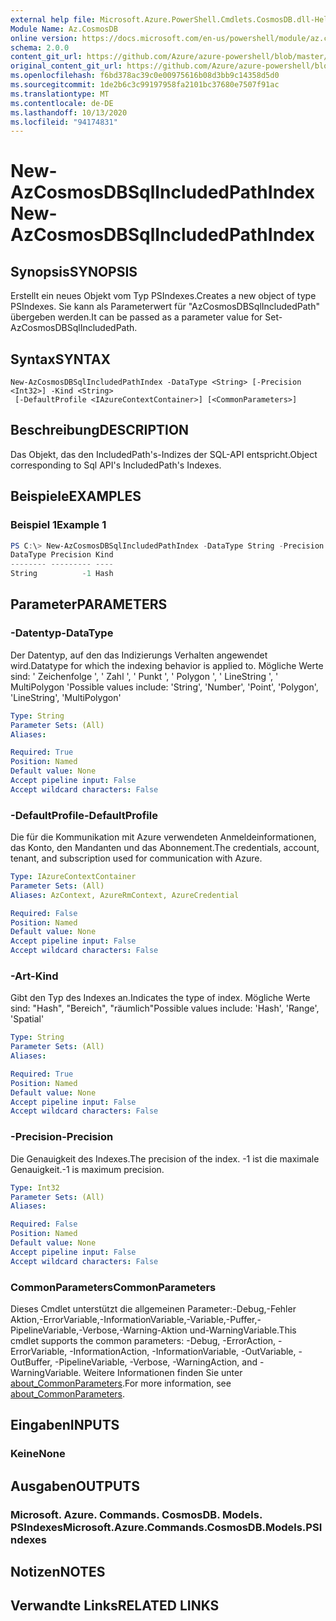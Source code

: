 ```yaml
---
external help file: Microsoft.Azure.PowerShell.Cmdlets.CosmosDB.dll-Help.xml
Module Name: Az.CosmosDB
online version: https://docs.microsoft.com/en-us/powershell/module/az.cosmosdb/new-azcosmosdbsqlincludedpathindex
schema: 2.0.0
content_git_url: https://github.com/Azure/azure-powershell/blob/master/src/CosmosDB/CosmosDB/help/New-AzCosmosDBSqlIncludedPathIndex.md
original_content_git_url: https://github.com/Azure/azure-powershell/blob/master/src/CosmosDB/CosmosDB/help/New-AzCosmosDBSqlIncludedPathIndex.md
ms.openlocfilehash: f6bd378ac39c0e00975616b08d3bb9c14358d5d0
ms.sourcegitcommit: 1de2b6c3c99197958fa2101bc37680e7507f91ac
ms.translationtype: MT
ms.contentlocale: de-DE
ms.lasthandoff: 10/13/2020
ms.locfileid: "94174831"
---
```

# <span data-ttu-id="a8a15-101">New-AzCosmosDBSqlIncludedPathIndex</span><span class="sxs-lookup"><span data-stu-id="a8a15-101">New-AzCosmosDBSqlIncludedPathIndex</span></span>

## <span data-ttu-id="a8a15-102">Synopsis</span><span class="sxs-lookup"><span data-stu-id="a8a15-102">SYNOPSIS</span></span>
<span data-ttu-id="a8a15-103">Erstellt ein neues Objekt vom Typ PSIndexes.</span><span class="sxs-lookup"><span data-stu-id="a8a15-103">Creates a new object of type PSIndexes.</span></span> <span data-ttu-id="a8a15-104">Sie kann als Parameterwert für "AzCosmosDBSqlIncludedPath" übergeben werden.</span><span class="sxs-lookup"><span data-stu-id="a8a15-104">It can be passed as a parameter value for Set-AzCosmosDBSqlIncludedPath.</span></span>

## <span data-ttu-id="a8a15-105">Syntax</span><span class="sxs-lookup"><span data-stu-id="a8a15-105">SYNTAX</span></span>

```
New-AzCosmosDBSqlIncludedPathIndex -DataType <String> [-Precision <Int32>] -Kind <String>
 [-DefaultProfile <IAzureContextContainer>] [<CommonParameters>]
```

## <span data-ttu-id="a8a15-106">Beschreibung</span><span class="sxs-lookup"><span data-stu-id="a8a15-106">DESCRIPTION</span></span>
<span data-ttu-id="a8a15-107">Das Objekt, das den IncludedPath's-Indizes der SQL-API entspricht.</span><span class="sxs-lookup"><span data-stu-id="a8a15-107">Object corresponding to Sql API's IncludedPath's Indexes.</span></span>

## <span data-ttu-id="a8a15-108">Beispiele</span><span class="sxs-lookup"><span data-stu-id="a8a15-108">EXAMPLES</span></span>

### <span data-ttu-id="a8a15-109">Beispiel 1</span><span class="sxs-lookup"><span data-stu-id="a8a15-109">Example 1</span></span>
```powershell
PS C:\> New-AzCosmosDBSqlIncludedPathIndex -DataType String -Precision -1 -Kind Hash
DataType Precision Kind
-------- --------- ----
String          -1 Hash
```

## <span data-ttu-id="a8a15-110">Parameter</span><span class="sxs-lookup"><span data-stu-id="a8a15-110">PARAMETERS</span></span>

### <span data-ttu-id="a8a15-111">-Datentyp</span><span class="sxs-lookup"><span data-stu-id="a8a15-111">-DataType</span></span>
<span data-ttu-id="a8a15-112">Der Datentyp, auf den das Indizierungs Verhalten angewendet wird.</span><span class="sxs-lookup"><span data-stu-id="a8a15-112">Datatype for which the indexing behavior is applied to.</span></span>
<span data-ttu-id="a8a15-113">Mögliche Werte sind: ' Zeichenfolge ', ' Zahl ', ' Punkt ', ' Polygon ', ' LineString ', ' MultiPolygon '</span><span class="sxs-lookup"><span data-stu-id="a8a15-113">Possible values include: 'String', 'Number', 'Point', 'Polygon', 'LineString', 'MultiPolygon'</span></span>

```yaml
Type: String
Parameter Sets: (All)
Aliases:

Required: True
Position: Named
Default value: None
Accept pipeline input: False
Accept wildcard characters: False
```

### <span data-ttu-id="a8a15-114">-DefaultProfile</span><span class="sxs-lookup"><span data-stu-id="a8a15-114">-DefaultProfile</span></span>
<span data-ttu-id="a8a15-115">Die für die Kommunikation mit Azure verwendeten Anmeldeinformationen, das Konto, den Mandanten und das Abonnement.</span><span class="sxs-lookup"><span data-stu-id="a8a15-115">The credentials, account, tenant, and subscription used for communication with Azure.</span></span>

```yaml
Type: IAzureContextContainer
Parameter Sets: (All)
Aliases: AzContext, AzureRmContext, AzureCredential

Required: False
Position: Named
Default value: None
Accept pipeline input: False
Accept wildcard characters: False
```

### <span data-ttu-id="a8a15-116">-Art</span><span class="sxs-lookup"><span data-stu-id="a8a15-116">-Kind</span></span>
<span data-ttu-id="a8a15-117">Gibt den Typ des Indexes an.</span><span class="sxs-lookup"><span data-stu-id="a8a15-117">Indicates the type of index.</span></span>
<span data-ttu-id="a8a15-118">Mögliche Werte sind: "Hash", "Bereich", "räumlich"</span><span class="sxs-lookup"><span data-stu-id="a8a15-118">Possible values include: 'Hash', 'Range', 'Spatial'</span></span>

```yaml
Type: String
Parameter Sets: (All)
Aliases:

Required: True
Position: Named
Default value: None
Accept pipeline input: False
Accept wildcard characters: False
```

### <span data-ttu-id="a8a15-119">-Precision</span><span class="sxs-lookup"><span data-stu-id="a8a15-119">-Precision</span></span>
<span data-ttu-id="a8a15-120">Die Genauigkeit des Indexes.</span><span class="sxs-lookup"><span data-stu-id="a8a15-120">The precision of the index.</span></span>
<span data-ttu-id="a8a15-121">-1 ist die maximale Genauigkeit.</span><span class="sxs-lookup"><span data-stu-id="a8a15-121">-1 is maximum precision.</span></span>

```yaml
Type: Int32
Parameter Sets: (All)
Aliases:

Required: False
Position: Named
Default value: None
Accept pipeline input: False
Accept wildcard characters: False
```

### <span data-ttu-id="a8a15-122">CommonParameters</span><span class="sxs-lookup"><span data-stu-id="a8a15-122">CommonParameters</span></span>
<span data-ttu-id="a8a15-123">Dieses Cmdlet unterstützt die allgemeinen Parameter:-Debug,-Fehler Aktion,-ErrorVariable,-InformationVariable,-Variable,-Puffer,-PipelineVariable,-Verbose,-Warning-Aktion und-WarningVariable.</span><span class="sxs-lookup"><span data-stu-id="a8a15-123">This cmdlet supports the common parameters: -Debug, -ErrorAction, -ErrorVariable, -InformationAction, -InformationVariable, -OutVariable, -OutBuffer, -PipelineVariable, -Verbose, -WarningAction, and -WarningVariable.</span></span> <span data-ttu-id="a8a15-124">Weitere Informationen finden Sie unter [about_CommonParameters](http://go.microsoft.com/fwlink/?LinkID=113216).</span><span class="sxs-lookup"><span data-stu-id="a8a15-124">For more information, see [about_CommonParameters](http://go.microsoft.com/fwlink/?LinkID=113216).</span></span>

## <span data-ttu-id="a8a15-125">Eingaben</span><span class="sxs-lookup"><span data-stu-id="a8a15-125">INPUTS</span></span>

### <span data-ttu-id="a8a15-126">Keine</span><span class="sxs-lookup"><span data-stu-id="a8a15-126">None</span></span>

## <span data-ttu-id="a8a15-127">Ausgaben</span><span class="sxs-lookup"><span data-stu-id="a8a15-127">OUTPUTS</span></span>

### <span data-ttu-id="a8a15-128">Microsoft. Azure. Commands. CosmosDB. Models. PSIndexes</span><span class="sxs-lookup"><span data-stu-id="a8a15-128">Microsoft.Azure.Commands.CosmosDB.Models.PSIndexes</span></span>

## <span data-ttu-id="a8a15-129">Notizen</span><span class="sxs-lookup"><span data-stu-id="a8a15-129">NOTES</span></span>

## <span data-ttu-id="a8a15-130">Verwandte Links</span><span class="sxs-lookup"><span data-stu-id="a8a15-130">RELATED LINKS</span></span>
